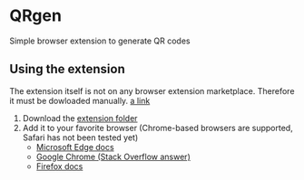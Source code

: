 # QRgen
<p>Simple browser extension to generate QR codes</p>

## Using the extension
The extension itself is not on any browser extension marketplace. Therefore it must be dowloaded manually.
[a link](https://learn.microsoft.com/en-us/microsoft-edge/extensions-chromium/getting-started/extension-sideloading)
1. Download the [extension folder](extension)
2. Add it to your favorite browser (Chrome-based browsers are supported, Safari has not been tested yet)
   - [Microsoft Edge docs](https://learn.microsoft.com/en-us/microsoft-edge/extensions-chromium/getting-started/extension-sideloading)
   - [Google Chrome (Stack Overflow answer)](https://stackoverflow.com/a/24577660)
   - [Firefox docs](https://extensionworkshop.com/documentation/publish/distribute-sideloading/)
